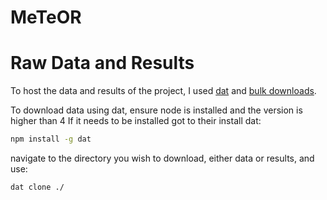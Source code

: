 # MeTeOR

# Raw Data and Results

To host the data and results of the project, I used [dat](https://datproject.org/) and [bulk downloads](http://meteor.lichtargelab.org/download).

To download data using dat, ensure node is installed and the version is higher than 4
If it needs to be installed got to their 
 install dat:
```bash
npm install -g dat
```
navigate to the directory you wish to download, either data or results, and use:
```bash
dat clone ./
```
<!--stackedit_data:
eyJoaXN0b3J5IjpbNTc5MTYxMjcsLTExMzU2MDQ5M119
-->